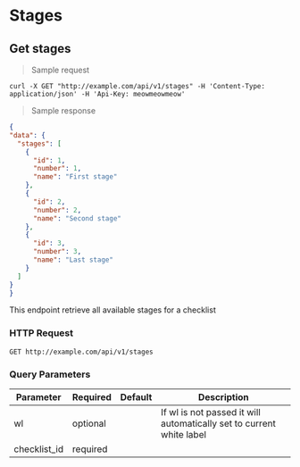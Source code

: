 # Stages

## Get stages

> Sample request

```shell
curl -X GET "http://example.com/api/v1/stages" -H 'Content-Type: application/json' -H 'Api-Key: meowmeowmeow'
```

> Sample response

```json
{
"data": {
  "stages": [
    {
      "id": 1,
      "number": 1,
      "name": "First stage"
    },
    {
      "id": 2,
      "number": 2,
      "name": "Second stage"
    },
    {
      "id": 3,
      "number": 3,
      "name": "Last stage"
    }
  ]
}
}
```
This endpoint retrieve all available stages for a checklist

### HTTP Request

`GET http://example.com/api/v1/stages`

### Query Parameters

Parameter | Required | Default | Description
--------- | ------- | ------- | -----------
wl | optional | | If wl is not passed it will automatically set to current white label
checklist_id | required | |
